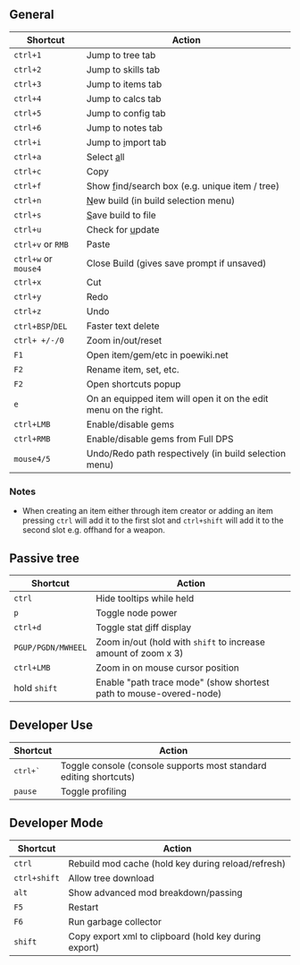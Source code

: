 ## General

| Shortcut          | Action
|-------------------|-------------------------------------------------
| `ctrl+1`          | Jump to tree tab
| `ctrl+2`          | Jump to skills tab
| `ctrl+3`          | Jump to items tab
| `ctrl+4`          | Jump to calcs tab
| `ctrl+5`          | Jump to config tab
| `ctrl+6`          | Jump to notes tab
| `ctrl+i`          | Jump to <u>i</u>mport tab
| `ctrl+a`          | Select <u>a</u>ll
| `ctrl+c`          | Copy
| `ctrl+f`          | Show <u>f</u>ind/search box (e.g. unique item / tree)
| `ctrl+n`          | <u>N</u>ew build (in build selection menu)
| `ctrl+s`          | <u>S</u>ave build to file
| `ctrl+u`          | Check for <u>u</u>pdate
| `ctrl+v` or `RMB` | Paste
| `ctrl+w` or `mouse4` | Close Build (gives save prompt if unsaved)
| `ctrl+x`          | Cut
| `ctrl+y`          | Redo
| `ctrl+z`          | Undo
| `ctrl+BSP`/`DEL`  | Faster text delete
| `ctrl+ +/-/0`     | Zoom in/out/reset
| `F1`              | Open item/gem/etc in poewiki.net
| `F2`              | Rename item, set, etc.
| `F2`              | Open shortcuts popup
| `e`               | On an equipped item will open it on the edit menu on the right.
| `ctrl+LMB`        | Enable/disable gems
| `ctrl+RMB`        | Enable/disable gems from Full DPS
| `mouse4/5`        | Undo/Redo path respectively (in build selection menu)

### Notes
* When creating an item either through item creator or adding an item pressing `ctrl` will add it to the first slot and `ctrl+shift` will add it to the second slot e.g. offhand for a weapon.

## Passive tree

| Shortcut          | Action
|-------------------|-------------------------------------------------------------------
| `ctrl`            | Hide tooltips while held
| `p`               | Toggle node power
| `ctrl+d`          | Toggle stat <u>d</u>iff display
| `PGUP/PGDN/MWHEEL`| Zoom in/out (hold with `shift` to increase amount of zoom x 3)
| `ctrl+LMB`        | Zoom in on mouse cursor position
| hold `shift`      | Enable "path trace mode" (show shortest path to mouse-overed-node) 


## Developer Use

| Shortcut      | Action
|---------------|-------------------------------------------------------------------
| <tt>ctrl+`</tt> | Toggle console  (console supports most standard editing shortcuts)
| `pause`       | Toggle profiling 

## Developer Mode

| Shortcut      | Action
|---------------|-------------------------------------------------------------------
| `ctrl`        | Rebuild mod cache (hold key during reload/refresh)
| `ctrl+shift`  | Allow tree download
| `alt`         | Show advanced mod breakdown/passing
| `F5`          | Restart
| `F6`          | Run garbage collector
| `shift`       | Copy export xml to clipboard (hold key during export)
